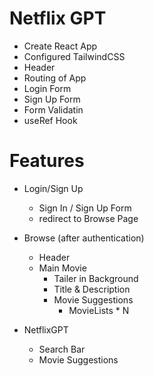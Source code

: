 # Netflix GPT
- Create React App
- Configured TailwindCSS
- Header 
- Routing of App
- Login Form 
- Sign Up Form
- Form Validatin
- useRef Hook





# Features 
- Login/Sign Up
    - Sign In / Sign Up Form 
    - redirect to Browse Page

- Browse (after authentication)
    - Header
    - Main Movie
        - Tailer in Background
        - Title & Description
        - Movie Suggestions
            - MovieLists * N

- NetflixGPT
    - Search Bar
    - Movie Suggestions
